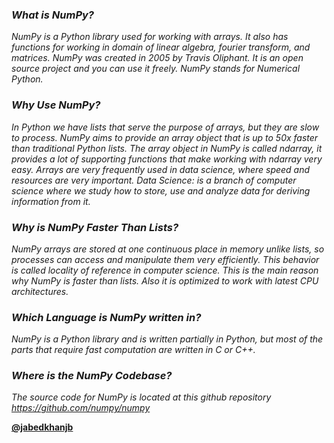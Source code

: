 <i><h3>What is NumPy?</h3>

NumPy is a Python library used for working with arrays.
It also has functions for working in domain of linear algebra, fourier transform, and matrices.
NumPy was created in 2005 by Travis Oliphant. It is an open source project and you can use it freely.
NumPy stands for Numerical Python.

<h3>Why Use NumPy?</h3>

In Python we have lists that serve the purpose of arrays, but they are slow to process.
NumPy aims to provide an array object that is up to 50x faster than traditional Python lists.
The array object in NumPy is called ndarray, it provides a lot of supporting functions that make working with ndarray very easy.
Arrays are very frequently used in data science, where speed and resources are very important.
Data Science: is a branch of computer science where we study how to store, use and analyze data for deriving information from it.

<h3>Why is NumPy Faster Than Lists?</h3>

NumPy arrays are stored at one continuous place in memory unlike lists, so processes can access and manipulate them very efficiently.
This behavior is called locality of reference in computer science.
This is the main reason why NumPy is faster than lists. Also it is optimized to work with latest CPU architectures.

<h3>Which Language is NumPy written in?</h3>

NumPy is a Python library and is written partially in Python, but most of the parts that require fast computation are written in C or C++.

<h3>Where is the NumPy Codebase?</h3>

The source code for NumPy is located at this github repository https://github.com/numpy/numpy </i>

<a href="https://www.allmylinks.com/jabedkhanjb"><b>@jabedkhanjb</b></a>
